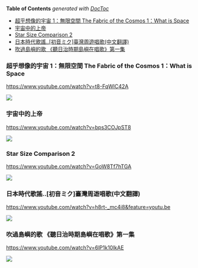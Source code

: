 <!-- START doctoc generated TOC please keep comment here to allow auto update -->
<!-- DON'T EDIT THIS SECTION, INSTEAD RE-RUN doctoc TO UPDATE -->
**Table of Contents**  *generated with [DocToc](https://github.com/thlorenz/doctoc)*

- [超乎想像的宇宙 1：無限空間 The Fabric of the Cosmos 1：What is Space](#%E8%B6%85%E4%B9%8E%E6%83%B3%E5%83%8F%E7%9A%84%E5%AE%87%E5%AE%99-1%E7%84%A1%E9%99%90%E7%A9%BA%E9%96%93-the-fabric-of-the-cosmos-1what-is-space)
- [宇宙中的上帝](#%E5%AE%87%E5%AE%99%E4%B8%AD%E7%9A%84%E4%B8%8A%E5%B8%9D)
- [Star Size Comparison 2](#star-size-comparison-2)
- [日本時代歌謠..[初音ミク]臺灣周遊唱歌(中文翻譯)](#%E6%97%A5%E6%9C%AC%E6%99%82%E4%BB%A3%E6%AD%8C%E8%AC%A0%E5%88%9D%E9%9F%B3%E3%83%9F%E3%82%AF%E8%87%BA%E7%81%A3%E5%91%A8%E9%81%8A%E5%94%B1%E6%AD%8C%E4%B8%AD%E6%96%87%E7%BF%BB%E8%AD%AF)
- [吹過島嶼的歌 《聽日治時期島嶼在唱歌》第一集](#%E5%90%B9%E9%81%8E%E5%B3%B6%E5%B6%BC%E7%9A%84%E6%AD%8C-%E8%81%BD%E6%97%A5%E6%B2%BB%E6%99%82%E6%9C%9F%E5%B3%B6%E5%B6%BC%E5%9C%A8%E5%94%B1%E6%AD%8C%E7%AC%AC%E4%B8%80%E9%9B%86)

<!-- END doctoc generated TOC please keep comment here to allow auto update -->


### 超乎想像的宇宙 1：無限空間 The Fabric of the Cosmos 1：What is Space

https://www.youtube.com/watch?v=t8-FqWlC42A

![](https://i.ytimg.com/vi/t8-FqWlC42A/default.jpg)

### 宇宙中的上帝

https://www.youtube.com/watch?v=bps3COJpST8

![](https://i.ytimg.com/vi/bps3COJpST8/default.jpg)



### Star Size Comparison 2

https://www.youtube.com/watch?v=GoW8Tf7hTGA

![](https://i.ytimg.com/vi/GoW8Tf7hTGA/default.jpg)



### 日本時代歌謠..[初音ミク]臺灣周遊唱歌(中文翻譯)

https://www.youtube.com/watch?v=h8rt-_mc4i8&feature=youtu.be

![](https://i.ytimg.com/vi/h8rt-_mc4i8/maxresdefault.jpg)


### 吹過島嶼的歌 《聽日治時期島嶼在唱歌》第一集

https://www.youtube.com/watch?v=6lP1k10lkAE

![](https://i.ytimg.com/vi/6lP1k10lkAE/default.jpg)